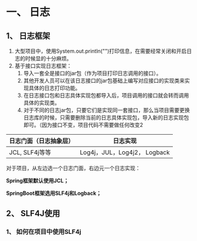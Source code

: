# 一、 日志

## 1、 日志框架

1. 大型项目中，使用System.out.println("")打印信息，在需要经常关闭和开启日志的时候显的十分麻烦。
2. 基于接口实现日志框架：
   1. 导入一套全是接口的jar包（作为项目打印日志调用的接口）。
   2. 其他开发人员可以在该日志接口的jar包基础上编写对应接口的实现类来实现具体的日志打印功能。
   3. 在日志接口包和日志具体实现包都导入后，项目调用的接口就会转而调用具体的实现类。
   4. 对于不同的日志jar包，只要它们是实现同一套接口，那么当项目需要更换日志库的时候，只需要删除当前的日志具体实现包，导入新的日志实现包即可。（因为接口不变，项目代码不需要做任何改变2

| 日志门面（日志抽象层） | 日志实现                     |
| ---------------------- | ---------------------------- |
| JCL, SLF4j等等         | Log4j，JUL，Log4j2， Logback |

对于项目，从左边选一个日志门面，右边元一个日志实现：

**Spring框架默认使用JCL；**

**SpringBoot框架选用SLF4j和Logback；**



## 2、 SLF4J使用

### 1、 如何在项目中使用SLF4j

